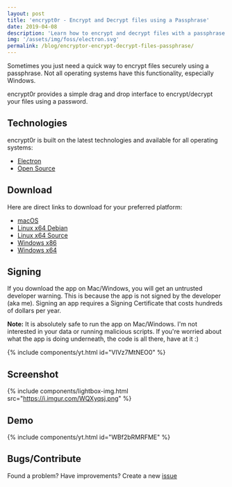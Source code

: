 ```yaml
---
layout: post
title: 'encrypt0r - Encrypt and Decrypt files using a Passphrase'
date: 2019-04-08
description: 'Learn how to encrypt and decrypt files with a passphrase using encrypt0r'
img: '/assets/img/foss/electron.svg'
permalink: /blog/encryptor-encrypt-decrypt-files-passphrase/
---
```


Sometimes you just need a quick way to encrypt files securely using a passphrase. Not all operating systems have this functionality, especially Windows.

encrypt0r provides a simple drag and drop interface to encrypt/decrypt your files using a password.

## Technologies

encrypt0r is built on the latest technologies and available for all operating systems:

- [Electron](https://electronjs.org/)
- [Open Source](https://github.com/kunalnagar/encrypt0r)

## Download

Here are direct links to download for your preferred platform:

- [macOS](https://github.com/kunalnagar/encrypt0r/releases/latest/download/encrypt0r-mac.zip)
- [Linux x64 Debian](https://github.com/kunalnagar/encrypt0r/releases/latest/download/encrypt0r-linux-deb.zip)
- [Linux x64 Source](https://github.com/kunalnagar/encrypt0r/releases/latest/download/encrypt0r-linux-x64.zip)
- [Windows x86](https://github.com/kunalnagar/encrypt0r/releases/latest/download/encrypt0r-windows-x86.zip)
- [Windows x64](https://github.com/kunalnagar/encrypt0r/releases/latest/download/encrypt0r-windows-x64.zip)

## Signing

If you download the app on Mac/Windows, you will get an untrusted developer warning. This is because the app is not signed by the developer (aka me). Signing an app requires a Signing Certificate that costs hundreds of dollars per year.

**Note:** It is absolutely safe to run the app on Mac/Windows. I'm not interested in your data or running malicious scripts. If you're worried about what the app is doing underneath, the code is all there, have at it :)

{% include components/yt.html id="VIVz7MtNEO0" %}

## Screenshot

{% include components/lightbox-img.html src="https://i.imgur.com/WQXyqsj.png" %}

## Demo

{% include components/yt.html id="WBf2bRMRFME" %}

## Bugs/Contribute

Found a problem? Have improvements? Create a new [issue](https://github.com/kunalnagar/encrypt0r/issues)
